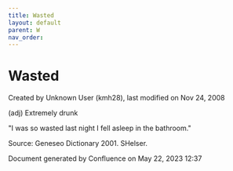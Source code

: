 ```yaml
---
title: Wasted
layout: default
parent: W
nav_order:
---
```


# Wasted

Created by  Unknown User (kmh28), last modified on Nov 24, 2008

(adj) Extremely drunk

&quot;I was so wasted last night I fell asleep in the bathroom.&quot;

Source: Geneseo Dictionary 2001. SHelser.  

Document generated by Confluence on May 22, 2023 12:37


